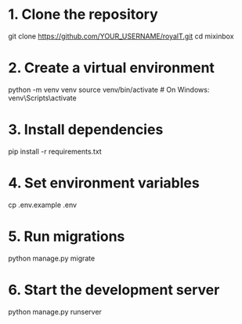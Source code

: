 # 1. Clone the repository
git clone https://github.com/YOUR_USERNAME/royalT.git
cd mixinbox

# 2. Create a virtual environment
python -m venv venv
source venv/bin/activate  # On Windows: venv\Scripts\activate

# 3. Install dependencies
pip install -r requirements.txt

# 4. Set environment variables
cp .env.example .env

# 5. Run migrations
python manage.py migrate

# 6. Start the development server
python manage.py runserver

